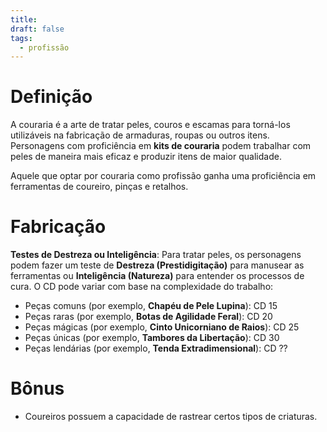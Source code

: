 ```yaml
---
title: 
draft: false
tags:
  - profissão
---
```

# Definição
A couraria é a arte de tratar peles, couros e escamas para torná-los utilizáveis na fabricação de armaduras, roupas ou outros itens. Personagens com proficiência em **kits de couraria** podem trabalhar com peles de maneira mais eficaz e produzir itens de maior qualidade.

Aquele que optar por couraria como profissão ganha uma proficiência em ferramentas de coureiro, pinças e retalhos.
# Fabricação
**Testes de Destreza ou Inteligência**: Para tratar peles, os personagens podem fazer um teste de **Destreza (Prestidigitação)** para manusear as ferramentas ou **Inteligência (Natureza)** para entender os processos de cura. O CD pode variar com base na complexidade do trabalho:
- Peças comuns (por exemplo, **Chapéu de Pele Lupina**): CD 15
- Peças raras (por exemplo, **Botas de Agilidade Feral**): CD 20
- Peças mágicas (por exemplo, **Cinto Unicorniano de Raios**): CD 25
- Peças únicas (por exemplo, **Tambores da Libertação**): CD 30
- Peças lendárias (por exemplo, **Tenda Extradimensional**): CD ??
# Bônus
- Coureiros possuem a capacidade de rastrear certos tipos de criaturas.
